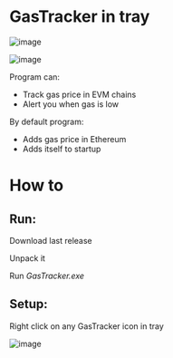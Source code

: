# GasTracker in tray

![image](https://github.com/Ryaza5562/GasTracker/assets/49323900/ff29d57d-f569-46b0-b93f-76752b9dfbdd)

![image](https://github.com/Ryaza5562/GasTracker/assets/49323900/38aa33ba-44bf-46b8-8456-23b6b37e647c)

Program can:
- Track gas price in EVM chains
- Alert you when gas is low

By default program: 
- Adds gas price in Ethereum
- Adds itself to startup

# How to

## Run:

Download last release

Unpack it

Run *GasTracker.exe*

## Setup:

Right click on any GasTracker icon in tray

![image](https://github.com/Ryaza5562/GasTracker/assets/49323900/7b2d82af-9254-4262-a6f9-46952dc07fa6)

